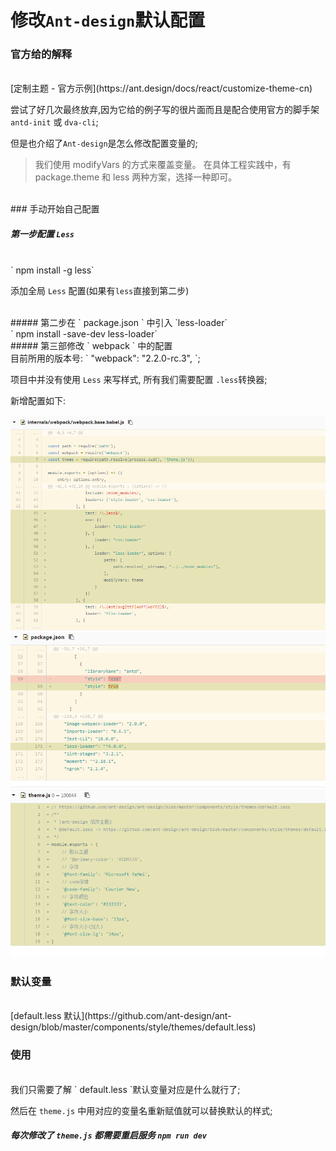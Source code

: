 # 修改` Ant-design `默认配置

### 官方给的解释
<br/>
[定制主题 - 官方示例](https://ant.design/docs/react/customize-theme-cn)

尝试了好几次最终放弃,因为它给的例子写的很片面而且是配合使用官方的脚手架` antd-init ` 或 ` dva-cli `;

但是也介绍了` Ant-design `是怎么修改配置变量的;

> 我们使用 modifyVars 的方式来覆盖变量。 在具体工程实践中，有 package.theme 和 less 两种方案，选择一种即可。

<br/>
### 手动开始自己配置

##### 第一步配置 ` Less `
<br/>
` npm install -g less`

添加全局 ` Less ` 配置(如果有`less`直接到第二步)

<br/>
##### 第二步在 ` package.json ` 中引入 `less-loader`
<br/>
` npm install -save-dev less-loader`

<br/>
##### 第三部修改 ` webpack ` 中的配置
<br/>
目前所用的版本号: ` "webpack": "2.2.0-rc.3", `;

项目中并没有使用 ` Less ` 来写样式, 所有我们需要配置 ` .less `转换器;

新增配置如下:

<img src="images/demo-2017-06-12-001.png" width="800">

<img src="images/demo-2017-06-12-002.png" width="800">

<img src="images/demo-2017-06-12-003.png" width="800">

### 默认变量
<br/>
[default.less 默认](https://github.com/ant-design/ant-design/blob/master/components/style/themes/default.less)


### 使用
<br/>
我们只需要了解 ` default.less `默认变量对应是什么就行了;

然后在 ` theme.js ` 中用对应的变量名重新赋值就可以替换默认的样式;

##### 每次修改了 ` theme.js ` 都需要重启服务 ` npm run dev `
